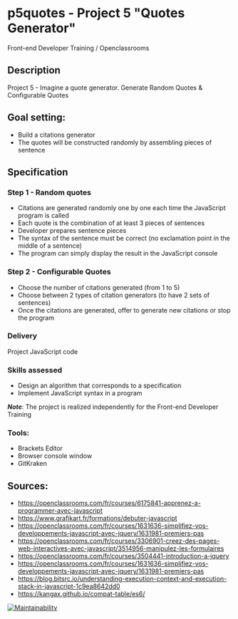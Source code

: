 # p5quotes - Project 5 "Quotes Generator"  

Front-end Developer Training / Openclassrooms

## Description

Project 5 - Imagine a quote generator. Generate Random Quotes & Configurable Quotes 

## Goal setting: 

- Build a citations generator
- The quotes will be constructed randomly by assembling pieces of sentence  
  
## Specification
  
### Step 1 - Random quotes  

- Citations are generated randomly one by one each time the JavaScript program is called 
- Each quote is the combination of at least 3 pieces of sentences  
- Developer prepares sentence pieces  
- The syntax of the sentence must be correct (no exclamation point in the middle of a sentence)  
- The program can simply display the result in the JavaScript console  

### Step 2 - Configurable Quotes  

- Choose the number of citations generated (from 1 to 5)  
- Choose between 2 types of citation generators (to have 2 sets of sentences)    
- Once the citations are generated, offer to generate new citations or stop the program  
  
### Delivery  

Project JavaScript code 
  
### Skills assessed  

- Design an algorithm that corresponds to a specification  
- Implement JavaScript syntax in a program  
  
***Note***: The project is realized independently for the Front-end Developer Training  

### Tools: 

- Brackets Editor  
- Browser console window  
- GitKraken  

## Sources:

- <https://openclassrooms.com/fr/courses/6175841-apprenez-a-programmer-avec-javascript>  
- <https://www.grafikart.fr/formations/debuter-javascript>  
- <https://openclassrooms.com/fr/courses/1631636-simplifiez-vos-developpements-javascript-avec-jquery/1631981-premiers-pas>   
- <https://openclassrooms.com/fr/courses/3306901-creez-des-pages-web-interactives-avec-javascript/3514956-manipulez-les-formulaires>   
- <https://openclassrooms.com/fr/courses/3504441-introduction-a-jquery>   
- <https://openclassrooms.com/fr/courses/1631636-simplifiez-vos-developpements-javascript-avec-jquery/1631981-premiers-pas>   
- <https://blog.bitsrc.io/understanding-execution-context-and-execution-stack-in-javascript-1c9ea8642dd0>   
- <https://kangax.github.io/compat-table/es6/>   

[![Maintainability](https://api.codeclimate.com/v1/badges/5438c41caa6341113227/maintainability)](https://codeclimate.com/github/lana-rodion/p5quotes/maintainability)


